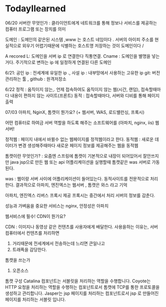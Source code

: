 # TodayIlearned 
 


06/20 
서버란 무엇인가 :  클라이언트에게 네트워크를 통해 정보나 서비스를 제공하는 컴퓨터 프로그램 또는 장치를 의미 


도메인 : 도메인의 같은된 시스템 ,www 는 호스트 네임이다 . 서버의 아이피 주소를 현실적으로 외우기 어렵기때문에 식별하는 호스트명 저장하는 것이 도메인이다 / 

 A recored L: 도메인을 서버 ip 로 연결한다 직통연결. Cname : 도메인을 별명을 넣는거다. 주기적으로 변하는 ip 에 일정하게 연결된 다른 도메인 
 
 
 6/21: 
 공인 ip : 전세계에 유일한 ip ., 사설 ip : 내부망에서 사용하는 고유한 ip 
git: 버전관리하는 툴 , github : 원격저장소


6/22
정적 : 움직이지 않는,. 언제 접속하여도 움직이지 않는 웹(시간, 랜덥), 접속할때마다 내용이 편하지 않는 사이트(프론트)
동적 : 접속할때마다, 서버와 디비를 통해 페이지 출력



07/03
아파치, NginX, 톰캣이 뭔가요? (+ 웹서버, WAS, 로드밸런싱, 프록시)

어떤 컴퓨터로 하여금 서버 역할을 하도록 해주는 소프트웨어를 (아파치, nginx, iis) 웹서버!

정적웹 : 페이지 내에서 바뀔수 없는 웹페이지를 정적웹이라고 한다. 
동적웹 : 새로운 데이터가 변경 생성해주때마다 새로운 페이지 정보를 제공해주는 웹을 동적웹 

톰캣이란 무엇인가? : 요즘엔 스프링에 톰캣이 기본적으로 내장이 되어있어서 잘안쓰지만
java jsp으로 만든 웹 또는 api 어플리케이션을 실행할때 톰캣같은 was 서버로 가동된다. 

was : 웹이랑 서버 사이에 어플리케이션이 들어있는다. 
동적사이트를 전문적으로 처리한다. 
결과적으로 아파치, 엔진엑스는 웹서버 , 톰캣은 와스 라고 기억

 아파치, 엔진엑스 리버스 프록시  제공
 프록시는 중간에서 처리 서버의 정보를 감춘다. 
 
 
성능과 가벼움을 중요한 서비스는 nginx, 안정성은 아파치



웹서비스에 필수! CDN이 뭔가요?

CDN : 이미지나 동영상 같은 컨텐츠를 사용자에게 배달한다. 
사용을하는 이유는, 서버 컴퓨터에서 컨텐츠를 처리하면 
1. 거리때문에 전세계에서 전송하는데 느리면 큰일나고 
2. 트래픅을 감당한다. 


톰캣을 쓰는가 
1. 오픈소스 


톰캣 구성
Catalina 컴포넌트는 서블릿을 처리하는 역할을 수행합니다.
Coyote는 HTTP 요청을 처리하는 역할을 수행하는 컴포넌트로서 톰캣에 TCP를 통한 프로토콜을 생성하고 관리합니다.
Jasper는 jsp 페이지를 처리하는 컴포넌트로서 jsp 로 만들어진 페이지를 처리하는 서블릿 입니다.
